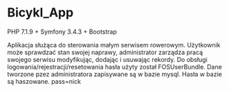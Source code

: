 # Bicykl_App

PHP 7.1.9 + Symfony 3.4.3 + Bootstrap

Aplikacja służąca do sterowania małym serwisem rowerowym. Użytkownik może sprawdzać stan swojej naprawy, administrator zarządza pracą swojego serwisu modyfikując, dodając i usuwając rekordy.
Do obsługi logowania/rejestracji/resetowania hasła użyty został FOSUserBundle. Dane tworzone pzez administratora zapisywane są w bazie mysql. Hasła w bazie są haszowane.
pass=nick


